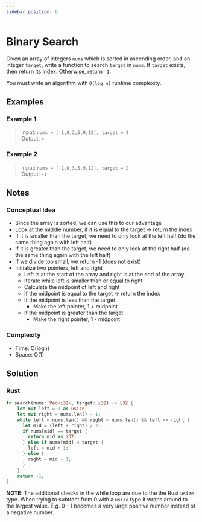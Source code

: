 ```yaml
---
sidebar_position: 6
---
```


# Binary Search
Given an array of integers `nums` which is sorted in ascending order, and an integer `target`, write a function to search `target` in `nums`. If `target` exists, then return its index. Otherwise, return `-1`.

You must write an algorithm with `O(log n)` runtime complexity.

## Examples
### Example 1
> Input: `nums = [-1,0,3,5,9,12], target = 9`  
> Output: `4`

### Example 2
> Input: `nums = [-1,0,3,5,9,12], target = 2`  
> Output: `-1` 

## Notes
### Conceptual Idea
- Since the array is sorted, we can use this to our advantage
- Look at the middle number, if it is equal to the target -> return the index
- If it is smaller than the target, we need to only look at the left half (do the same thing again with left half)
- If it is greater than the target, we need to only look at the right half (do the same thing again with the left half)
- If we divide too small, we return -1 (does not exist)
- Initialize two pointers, left and right
  + Left is at the start of the array and right is at the end of the array
  + Iterate while left is smaller than or equal to right
  + Calculate the midpoint of left and right
  + If the midpoint is equal to the target -> return the index
  + If the midpoint is less than the target
    - Make the left pointer, 1 + midpoint
  + If the midpoint is greater than the target
    - Make the right pointer, 1 - midpoint


### Complexity
- Time: O(logn)
- Space: O(1)

## Solution
### Rust
```rust
fn search(nums: Vec<i32>, target: i32) -> i32 {
    let mut left = 0 as usize;
    let mut right = nums.len() - 1;
    while left < nums.len() && right < nums.len() && left <= right {
      let mid = (left + right) / 2;
      if nums[mid] == target {
        return mid as i32;
      } else if nums[mid] < target {
        left = mid + 1;
      } else {
        right = mid - 1;
      }
    }
    return -1;
}
```

**NOTE**: The additional checks in the while loop are due to the the Rust `usize` type. When trying to subtract from 0 with a `usize` type it wraps around to the largest value. E.g. 0 - 1 becomes a very large positive number instead of a negative number.